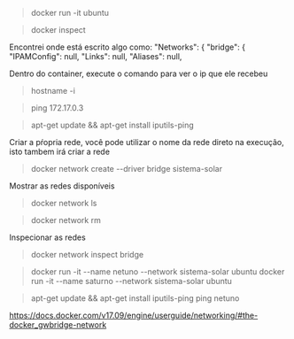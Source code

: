 

> docker run -it ubuntu

> docker inspect <container id>

Encontrei onde está escrito algo como:
 "Networks": {
                "bridge": {
                    "IPAMConfig": null,
                    "Links": null,
                    "Aliases": null,


Dentro do container, execute o comando para ver o ip que ele recebeu
> hostname -i

> ping 172.17.0.3

> apt-get update && apt-get install iputils-ping

Criar a pŕopria rede, você pode utilizar o nome da rede direto na execução, isto tambem irá criar a rede
> docker network create --driver bridge sistema-solar

Mostrar as redes disponíveis
> docker network ls

> docker network rm <network id>

Inspecionar as redes
> docker network inspect bridge

> docker run -it --name netuno --network sistema-solar ubuntu
> docker run -it --name saturno --network sistema-solar ubuntu

> apt-get update && apt-get install iputils-ping
> ping netuno



https://docs.docker.com/v17.09/engine/userguide/networking/#the-docker_gwbridge-network

